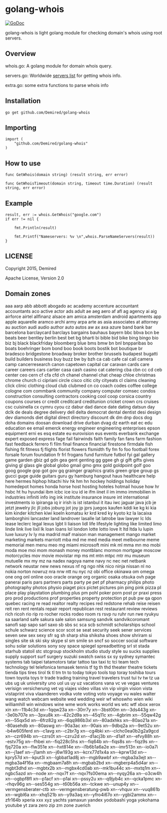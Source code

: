 # golang-whois
[![GoDoc](https://godoc.org/github.com/Demired/golang-whois?status.svg)](https://godoc.org/github.com/Demired/golang-whois)

golang-whois is light golang module for checking domain's whois using root servers.

## Overview

whois.go: A golang module for domain whois query.

servers.go: Worldwide [servers list](servers.md) for getting whois info.

extra.go: some extra functions to parse whois info

## Installation

    go get github.com/Demired/golang-whois

## Importing

    import (
        "github.com/Demired/golang-whois"
    )

## How to use

    func GetWhois(domain string) (result string, err error)

    func GetWhoisTimeout(domain string, timeout time.Duration) (result string, err error)

## Example

    result, err := whois.GetWhois("google.com")
    if err != nil {

        fmt.Println(result)

        fmt.Printf("Nameservers: %v \n",whois.ParseNameServers(result))
    }

## LICENSE

Copyright 2015, Demired

Apache License, Version 2.0

## Domain zones

aaa
aarp
abb
abbott
abogado
ac
academy
accenture
accountant
accountants
aco
active
actor
ads
adult
ae
aeg
aero
af
afl
ag
agency
ai
aig
airforce
airtel
allfinanz
alsace
am
amica
amsterdam
android
apartments
app
apple
aquarelle
aramco
archi
army
arpa
arte
as
asia
associates
at
attorney
au
auction
audi
audio
author
auto
autos
aw
ax
axa
azure
band
bank
bar
barcelona
barclaycard
barclays
bargains
bauhaus
bayern
bbc
bbva
bcn
be
beats
beer
bentley
berlin
best
bet
bg
bharti
bi
bible
bid
bike
bing
bingo
bio
biz
bj
black
blackfriday
bloomberg
blue
bms
bmw
bn
bnl
bnpparibas
bo
boats
boehringer
bom
bond
boo
book
boots
bostik
bot
boutique
br
bradesco
bridgestone
broadway
broker
brother
brussels
budapest
bugatti
build
builders
business
buy
buzz
bw
by
bzh
ca
cab
cafe
cal
call
camera
camp
cancerresearch
canon
capetown
capital
car
caravan
cards
care
career
careers
cars
cartier
casa
cash
casino
cat
catering
cba
cbn
cc
cd
ceb
center
ceo
cern
cf
cfa
cfd
ch
chanel
channel
chat
cheap
chloe
christmas
chrome
church
ci
cipriani
circle
cisco
citic
city
cityeats
cl
claims
cleaning
click
clinic
clothing
cloud
club
clubmed
cn
co
coach
codes
coffee
college
cologne
com
commbank
community
company
computer
comsec
condos
construction
consulting
contractors
cooking
cool
coop
corsica
country
coupons
courses
cr
credit
creditcard
creditunion
cricket
crown
crs
cruises
csc
cuisinella
cx
cymru
cyou
cz
dabur
dad
dance
date
dating
datsun
day
dclk
de
deals
degree
delivery
dell
delta
democrat
dental
dentist
desi
design
dev
diamonds
diet
digital
direct
directory
discount
dk
dm
dnp
docs
dog
doha
domains
doosan
download
drive
durban
dvag
dz
earth
eat
ec
edu
education
ee
email
emerck
energy
engineer
engineering
enterprises
epson
equipment
erni
es
esq
estate
eu
eurovision
eus
events
everbank
exchange
expert
exposed
express
fage
fail
fairwinds
faith
family
fan
fans
farm
fashion
fast
feedback
ferrero
fi
film
final
finance
financial
firestone
firmdale
fish
fishing
fit
fitness
fj
flights
florist
flowers
flsmidth
fly
fm
fo
foo
football
forex
forsale
forum
foundation
fr
frl
frogans
fund
furniture
futbol
fyi
gal
gallery
game
garden
gbiz
gd
gdn
gea
gent
genting
gg
ggee
gh
gi
gift
gifts
gives
giving
gl
glass
gle
global
globo
gmail
gmo
gmx
gold
goldpoint
golf
goo
goog
google
gop
got
gov
gq
grainger
graphics
gratis
green
gripe
group
gs
gucci
guge
guide
guitars
guru
gy
hamburg
hangout
haus
healthcare
help
here
hermes
hiphop
hitachi
hiv
hk
hm
hn
hockey
holdings
holiday
homedepot
homes
honda
horse
host
hosting
hoteles
hotmail
house
how
hr
hsbc
ht
hu
hyundai
ibm
icbc
ice
icu
id
ie
ifm
iinet
il
im
immo
immobilien
in
industries
infiniti
info
ing
ink
institute
insurance
insure
int
international
investments
io
ipiranga
iq
ir
irish
is
ist
istanbul
it
itau
iwc
jaguar
java
jcb
je
jetzt
jewelry
jlc
jll
jobs
joburg
jot
joy
jp
jprs
juegos
kaufen
kddi
ke
kg
ki
kia
kim
kinder
kitchen
kiwi
koeln
komatsu
kr
krd
kred
ky
kyoto
kz
la
lacaixa
lamborghini
lancaster
land
landrover
lasalle
lat
latrobe
law
lawyer
lc
lds
lease
leclerc
legal
lexus
lgbt
li
liaison
lidl
life
lifestyle
lighting
like
limited
limo
linde
link
live
lixil
lk
loan
loans
lol
london
lotte
lotto
love
lt
ltd
ltda
lu
lupin
luxe
luxury
lv
ly
ma
madrid
maif
maison
man
management
mango
market
marketing
markets
marriott
mba
md
me
med
media
meet
melbourne
meme
memorial
men
menu
meo
mg
miami
microsoft
mini
mk
ml
mma
mn
mo
mobi
moda
moe
moi
mom
monash
money
montblanc
mormon
mortgage
moscow
motorcycles
mov
movie
movistar
mp
ms
mt
mtn
mtpc
mtr
mu
museum
mutuelle
mx
my
mz
na
nadex
nagoya
name
navy
nc
nec
net
netbank
network
neustar
new
news
nexus
nf
ng
ngo
nhk
nico
ninja
nissan
nl
no
nokia
norton
nowruz
nra
nrw
ntt
nu
nyc
nz
obi
office
okinawa
om
omega
one
ong
onl
online
ooo
oracle
orange
org
organic
osaka
otsuka
ovh
page
panerai
paris
pars
partners
parts
party
pe
pet
pf
pharmacy
philips
photo
photography
photos
physio
piaget
pics
pictet
pictures
pin
ping
pink
pizza
pl
place
play
playstation
plumbing
plus
pm
pohl
poker
porn
post
pr
praxi
press
pro
prod
productions
prof
properties
property
protection
pt
pub
pw
qa
qpon
quebec
racing
re
read
realtor
realty
recipes
red
redstone
rehab
reise
reisen
reit
ren
rent
rentals
repair
report
republican
rest
restaurant
review
reviews
rich
ricoh
rio
rip
ro
rocher
rocks
rodeo
room
rs
rsvp
ru
ruhr
run
rwe
ryukyu
sa
saarland
safe
sakura
sale
salon
samsung
sandvik
sandvikcoromant
sanofi
sap
sapo
sarl
saxo
sb
sbs
sc
sca
scb
schmidt
scholarships
school
schule
schwarz
science
scor
scot
se
seat
security
seek
sener
services
seven
sew
sex
sexy
sfr
sg
sh
sharp
shia
shiksha
shoes
show
shriram
si
singles
site
sk
ski
sky
skype
sl
sm
smile
sn
sncf
so
soccer
social
software
sohu
solar
solutions
sony
soy
space
spiegel
spreadbetting
srl
st
stada
starhub
statoil
stc
stcgroup
stockholm
studio
study
style
su
sucks
supplies
supply
support
surf
surgery
suzuki
swatch
swiss
sx
sy
sydney
symantec
systems
tab
taipei
tatamotors
tatar
tattoo
tax
taxi
tc
tci
team
tech
technology
tel
telefonica
temasek
tennis
tf
tg
th
thd
theater
theatre
tickets
tienda
tips
tires
tirol
tk
tl
tm
tn
to
today
tokyo
tools
top
toray
toshiba
tours
town
toyota
toys
tr
trade
trading
training
travel
travelers
trust
tui
tv
tw
tz
ua
ubs
ug
uk
university
uno
uol
us
uy
uz
vacations
vana
vc
ve
vegas
ventures
verisign
versicherung
vet
vg
viajes
video
villas
vin
vip
virgin
vision
vista
vistaprint
viva
vlaanderen
vodka
vote
voting
voto
voyage
vu
wales
walter
wang
watch
webcam
website
wed
wedding
weir
wf
whoswho
wien
wiki
williamhill
win
windows
wine
wme
work
works
world
ws
wtc
wtf
xbox
xerox
xin
xn--11b4c3d
xn--1qqw23a
xn--30rr7y
xn--3bst00m
xn--3ds443g
xn--3e0b707e
xn--3pxu8k
xn--42c2d9a
xn--45q11c
xn--4gbrim
xn--55qw42g
xn--55qx5d
xn--6frz82g
xn--6qq986b3xl
xn--80adxhks
xn--80ao21a
xn--80asehdb
xn--80aswg
xn--90a3ac
xn--90ais
xn--9dbq2a
xn--9et52u
xn--b4w605ferd
xn--c1avg
xn--c2br7g
xn--cg4bki
xn--clchc0ea0b2g2a9gcd
xn--czr694b
xn--czrs0t
xn--czru2d
xn--d1acj3b
xn--d1alf
xn--efvy88h
xn--estv75g
xn--fhbei
xn--fiq228c5hs
xn--fiq64b
xn--fiqs8s
xn--fiqz9s
xn--fjq720a
xn--flw351e
xn--hxt814e
xn--i1b6b1a6a2e
xn--imr513n
xn--io0a7i
xn--j1aef
xn--j1amh
xn--j6w193g
xn--kcrx77d1x4a
xn--kprw13d
xn--kpry57d
xn--kput3i
xn--lgbbat1ad8j
xn--mgb9awbf
xn--mgba3a3ejt
xn--mgba3a4f16a
xn--mgbaam7a8h
xn--mgbab2bd
xn--mgberp4a5d4ar
xn--mgbt3dhd
xn--mgbtx2b
xn--mgbx4cd0ab
xn--mk1bu44c
xn--mxtq1m
xn--ngbc5azd
xn--node
xn--nqv7f
xn--nqv7fs00ema
xn--nyqy26a
xn--o3cw4h
xn--ogbpf8fl
xn--p1acf
xn--p1ai
xn--pssy2u
xn--q9jyb4c
xn--qcka1pmc
xn--rhqv96g
xn--ses554g
xn--t60b56a
xn--tckwe
xn--unup4y
xn--vermgensberater-ctb
xn--vermgensberatung-pwb
xn--vhquv
xn--vuq861b
xn--wgbl6a
xn--xhq521b
xn--y9a3aq
xn--yfro4i67o
xn--ygbi2ammx
xn--zfr164b
xperia
xxx
xyz
yachts
yamaxun
yandex
yodobashi
yoga
yokohama
youtube
yt
zara
zero
zip
zm
zone
zuerich
